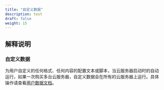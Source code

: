 ```yaml
---
title: "自定义数据"
description: test
draft: false
weight: 15
---
```


## 解释说明

### 自定义数据

为用户自定义的任何格式、任何内容的配置文本或脚本，当云服务器启动时的自动运行，如果一次购买多台云服务器，自定义数据会在所有的云服务器上运行。具体操作请查看[用户数据文档](https://docs.petaexpress.com/product/computing/userdata#user-data)。

















